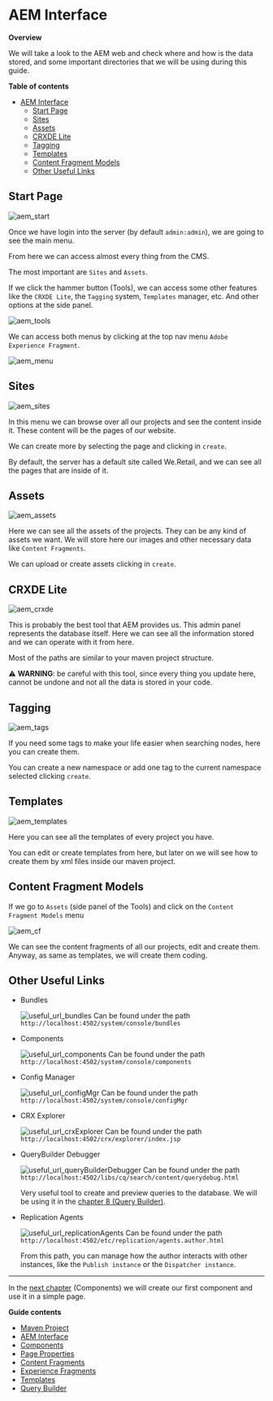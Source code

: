 # AEM Interface

**Overview**

We will take a look to the AEM web and check where and how is the data stored, and some important directories that we will be using during this guide.

**Table of contents**

- [AEM Interface](#aem-interface)
  - [Start Page](#start-page)
  - [Sites](#sites)
  - [Assets](#assets)
  - [CRXDE Lite](#crxde-lite)
  - [Tagging](#tagging)
  - [Templates](#templates)
  - [Content Fragment Models](#content-fragment-models)
  - [Other Useful Links](#other-useful-links)

## Start Page

![aem_start](assets/aem_start.png)

Once we have login into the server (by default `admin:admin`), we are going to see the main menu.

From here we can access almost every thing from the CMS.

The most important are `Sites` and `Assets`.

If we click the hammer button (Tools), we can access some other features like the `CRXDE Lite`, the `Tagging` system, `Templates` manager, etc. And other options at the side panel.

![aem_tools](assets/aem_tools.png)

We can access both menus by clicking at the top nav menu `Adobe Experience Fragment`.

![aem_menu](assets/aem_menu.png)

## Sites

![aem_sites](assets/aem_sites.png)

In this menu we can browse over all our projects and see the content inside it. These content will be the pages of our website.

We can create more by selecting the page and clicking in `create`.

By default, the server has a default site called We.Retail, and we can see all the pages that are inside of it.

## Assets

![aem_assets](assets/aem_assets.png)

Here we can see all the assets of the projects. They can be any kind of assets we want. We will store here our images and other necessary data like `Content Fragments`.

We can upload or create assets clicking in `create`.

## CRXDE Lite

![aem_crxde](assets/aem_crxde.png)

This is probably the best tool that AEM provides us. This admin panel represents the database itself. Here we can see all the information stored and we can operate with it from here.

Most of the paths are similar to your maven project structure.

&#9888; **WARNING**: be careful with this tool, since every thing you update here, cannot be undone and not all the data is stored in your code.

## Tagging

![aem_tags](assets/aem_tags.png)

If you need some tags to make your life easier when searching nodes, here you can create them.

You can create a new namespace or add one tag to the current namespace selected clicking `create`.

## Templates

![aem_templates](assets/aem_templates.png)

Here you can see all the templates of every project you have.

You can edit or create templates from here, but later on we will see how to create them by xml files inside our maven project.

## Content Fragment Models

If we go to `Assets` (side panel of the Tools) and click on the `Content Fragment Models` menu

![aem_cf](assets/aem_cf.png)

We can see the content fragments of all our projects, edit and create them. Anyway, as same as templates, we will create them coding.

## Other Useful Links

- Bundles
  
  ![useful_url_bundles](assets/useful_url_bundles.png)
  Can be found under the path `http://localhost:4502/system/console/bundles`



- Components
  
  ![useful_url_components](assets/useful_url_components.png)
  Can be found under the path `http://localhost:4502/system/console/components`

  

- Config Manager

  ![useful_url_configMgr](assets/useful_url_configMgr.png)
  Can be found under the path `http://localhost:4502/system/console/configMgr`

  

- CRX Explorer
  
  ![useful_url_crxExplorer](assets/useful_url_crxExplorer.png)
  Can be found under the path `http://localhost:4502/crx/explorer/index.jsp`



- QueryBuilder Debugger
  
  ![useful_url_queryBuilderDebugger](assets/useful_url_queryBuilderDebugger.png)
  Can be found under the path `http://localhost:4502/libs/cq/search/content/querydebug.html`

  Very useful tool to create and preview queries to the database. We will be using it in the [chapter 8 (Query Builder)](../8_query_builder/Readme.md).

- Replication Agents
  
  ![useful_url_replicationAgents](assets/useful_url_replicationAgents.png)
  Can be found under the path `http://localhost:4502/etc/replication/agents.author.html`

  From this path, you can manage how the author interacts with other instances, like the `Publish instance` or the `Dispatcher instance`.


---

In the [next chapter](../3_components/Readme.md) (Components) we will create our first component and use it in a simple page.

**Guide contents**
- [Maven Project](../1_maven_project/Readme.md)
- [AEM Interface](../2_aem_interface/Readme.md)
- [Components](../3_components/Readme.md)
- [Page Properties](../4_page_properties/Readme.md)
- [Content Fragments](../5_content_fragments/Readme.md)
- [Experience Fragments](../6_experience_fragments/Readme.md)
- [Templates](../7_templates/Readme.md)
- [Query Builder](../8_query_builder/Readme.md)